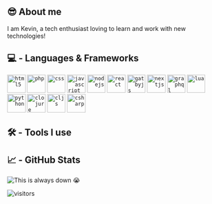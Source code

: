 ## 😎  About me
I am Kevin, a tech enthusiast loving to learn and work with new technologies!

## 💻 - Languages & Frameworks
<code><img title="HTML5" alt="html5" width="42.5px" src="https://cdn.jsdelivr.net/gh/devicons/devicon/icons/html5/html5-original.svg" /></code>
<code><img title="PHP" alt="php" width="42.5px" src="https://cdn.jsdelivr.net/gh/devicons/devicon/icons/php/php-original.svg" /></code>
<code><img title="CSS" alt="css" width="42.5px" src="https://cdn.jsdelivr.net/gh/devicons/devicon/icons/css3/css3-original.svg" /></code>
<code><img title="Javascript" alt="javascript" width="42.5px" src="https://cdn.jsdelivr.net/gh/devicons/devicon/icons/javascript/javascript-original.svg" /></code>
<code><img title="Node.js" alt="nodejs" width="42.5px" src="https://cdn.jsdelivr.net/gh/devicons/devicon/icons/nodejs/nodejs-original.svg" /></code>
<code><img title="React" alt="react" width="42.5px" src="https://cdn.jsdelivr.net/gh/devicons/devicon/icons/react/react-original.svg" /></code>
<code><img title="GatsbyJS" alt="gatbyjs" width="42.5px" src="https://cdn.jsdelivr.net/gh/devicons/devicon/icons/gatsby/gatsby-original.svg" /></code>
<code><img title="Next.js" alt="nextjs" width="42.5px" src="https://cdn.jsdelivr.net/gh/devicons/devicon/icons/nextjs/nextjs-original.svg" /></code>
<code><img title="GraphQL" alt="graphql" width="42.5px" src="https://cdn.jsdelivr.net/gh/devicons/devicon/icons/graphql/graphql-plain.svg" /></code>
<code><img title="Lua" alt="lua" width="42.5px" src="https://cdn.jsdelivr.net/gh/devicons/devicon/icons/lua/lua-original.svg" /></code>
<code><img title="Python" alt="python" width="42.5px" src="https://cdn.jsdelivr.net/gh/devicons/devicon/icons/python/python-original.svg" /></code>
<code><img title="Clojure" alt="clojure" width="42.5px" src="https://cdn.jsdelivr.net/gh/devicons/devicon/icons/clojure/clojure-original.svg" /></code>
<code><img title="Clojurescript" alt="cljs" width="42.5px" src="https://cdn.jsdelivr.net/gh/devicons/devicon/icons/clojurescript/clojurescript-original.svg" /></code>
<code><img title="C#" alt="csharp" width="42.5px" src="https://cdn.jsdelivr.net/gh/devicons/devicon/icons/csharp/csharp-original.svg" /></code>

## 🛠 - Tools I use

## 📈 - GitHub Stats
<!-- Skills Chart Widget 📊 -->
<img src="https://cr-skills-chart-widget.azurewebsites.net/api/api?username=kavey&branding=false&show-other-skills=true&bg=transparent" alt="This is always down 😭"/>

<!-- Visitor Tracker 👀 -->
![visitors](https://visitor-badge.glitch.me/badge?style=flat-square&page_id=kavey&right_color=black)
